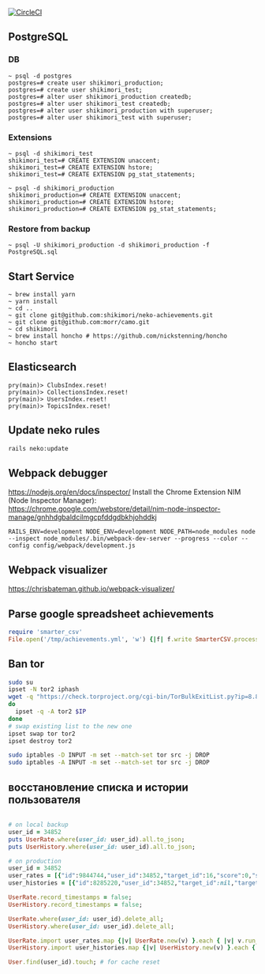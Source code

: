[![CircleCI](https://circleci.com/gh/morr/shikimori.svg?style=svg&circle-token=5bd1a64ae9642ddb8d27a9585881756804ce9163)](https://circleci.com/gh/morr/shikimori)

## PostgreSQL
### DB
```shell
~ psql -d postgres
postgres=# create user shikimori_production;
postgres=# create user shikimori_test;
postgres=# alter user shikimori_production createdb;
postgres=# alter user shikimori_test createdb;
postgres=# alter user shikimori_production with superuser;
postgres=# alter user shikimori_test with superuser;
```

### Extensions
```shell
~ psql -d shikimori_test
shikimori_test=# CREATE EXTENSION unaccent;
shikimori_test=# CREATE EXTENSION hstore;
shikimori_test=# CREATE EXTENSION pg_stat_statements;
```

```shell
~ psql -d shikimori_production
shikimori_production=# CREATE EXTENSION unaccent;
shikimori_production=# CREATE EXTENSION hstore;
shikimori_production=# CREATE EXTENSION pg_stat_statements;
```

### Restore from backup
```shell
~ psql -U shikimori_production -d shikimori_production -f PostgreSQL.sql
```

## Start Service
```shell
~ brew install yarn
~ yarn install
~ cd ..
~ git clone git@github.com:shikimori/neko-achievements.git
~ git clone git@github.com:morr/camo.git
~ cd shikimori
~ brew install honcho # https://github.com/nickstenning/honcho
~ honcho start
```

## Elasticsearch
```rails console
pry(main)> ClubsIndex.reset!
pry(main)> CollectionsIndex.reset!
pry(main)> UsersIndex.reset!
pry(main)> TopicsIndex.reset!
```


## Update neko rules
```sh
rails neko:update
```


## Webpack debugger
https://nodejs.org/en/docs/inspector/
Install the Chrome Extension NIM (Node Inspector Manager): https://chrome.google.com/webstore/detail/nim-node-inspector-manage/gnhhdgbaldcilmgcpfddgdbkhjohddkj
```shell
RAILS_ENV=development NODE_ENV=development NODE_PATH=node_modules node --inspect node_modules/.bin/webpack-dev-server --progress --color --config config/webpack/development.js
```


## Webpack visualizer
https://chrisbateman.github.io/webpack-visualizer/


## Parse google spreadsheet achievements
```ruby
require 'smarter_csv'
File.open('/tmp/achievements.yml', 'w') {|f| f.write SmarterCSV.process(open('/tmp/achievements.csv')).to_yaml }
```

## Ban tor
```bash
sudo su
ipset -N tor2 iphash
wget -q "https://check.torproject.org/cgi-bin/TorBulkExitList.py?ip=8.8.8.8" -O -|sed '/^#/d' |while read IP
do
  ipset -q -A tor2 $IP
done
# swap existing list to the new one
ipset swap tor tor2
ipset destroy tor2

sudo iptables -D INPUT -m set --match-set tor src -j DROP
sudo iptables -A INPUT -m set --match-set tor src -j DROP
```


## восстановление списка и истории пользователя
```ruby

# on local backup
user_id = 34852
puts UserRate.where(user_id: user_id).all.to_json;
puts UserHistory.where(user_id: user_id).all.to_json;

# on production
user_id = 34852
user_rates = [{"id":9844744,"user_id":34852,"target_id":16,"score":0,"status":"planned","episodes":0,"created_at":"2016-02-27T20:59:56.718+03:00","updated_at":"2016-02-27T20:59:56.718+03:00","target_type":"Anime","volumes":0,"chapters":0,"text":nil,"rewatches":0}]
user_histories = [{"id":8285220,"user_id":34852,"target_id":nil,"target_type":nil,"action":"registration","value":nil,"created_at":"2015-03-11T17:13:31.018+03:00","updated_at":"2015-03-11T17:13:31.018+03:00","prior_value":nil}]

UserRate.record_timestamps = false;
UserHistory.record_timestamps = false;

UserRate.where(user_id: user_id).delete_all;
UserHistory.where(user_id: user_id).delete_all;

UserRate.import user_rates.map {|v| UserRate.new(v) }.each { |v| v.run_callbacks(:save) { false }; v.run_callbacks(:create) { false }; };
UserHistory.import user_histories.map {|v| UserHistory.new(v) }.each { |v| v.run_callbacks(:save) { false }; v.run_callbacks(:create) { false }; };

User.find(user_id).touch; # for cache reset
```

